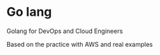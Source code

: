 # Go lang
Golang for DevOps and Cloud Engineers

Based on the practice with AWS and real examples


